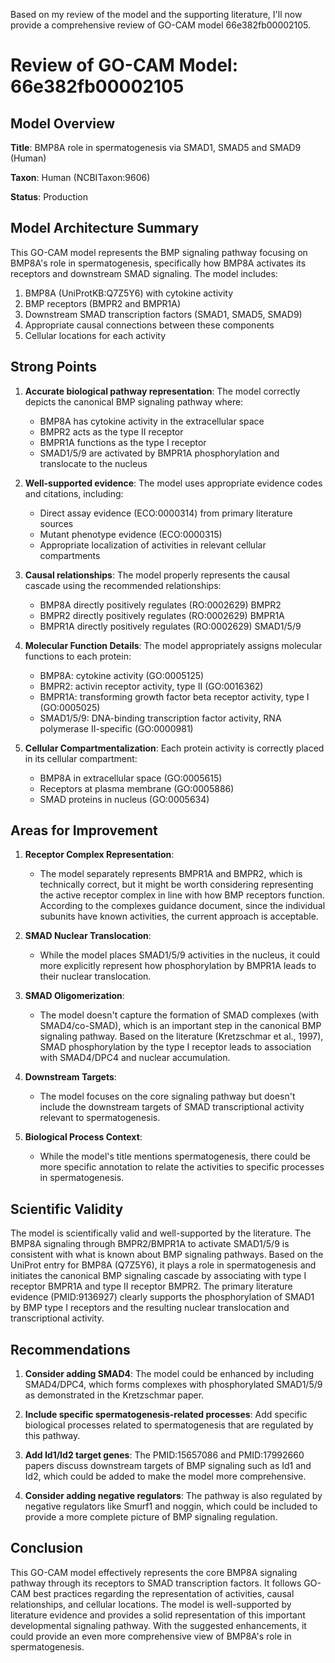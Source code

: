 Based on my review of the model and the supporting literature, I'll now provide a comprehensive review of GO-CAM model 66e382fb00002105.

# Review of GO-CAM Model: 66e382fb00002105

## Model Overview

**Title**: BMP8A role in spermatogenesis via SMAD1, SMAD5 and SMAD9 (Human)

**Taxon**: Human (NCBITaxon:9606)

**Status**: Production

## Model Architecture Summary

This GO-CAM model represents the BMP signaling pathway focusing on BMP8A's role in spermatogenesis, specifically how BMP8A activates its receptors and downstream SMAD signaling. The model includes:

1. BMP8A (UniProtKB:Q7Z5Y6) with cytokine activity
2. BMP receptors (BMPR2 and BMPR1A)
3. Downstream SMAD transcription factors (SMAD1, SMAD5, SMAD9)
4. Appropriate causal connections between these components
5. Cellular locations for each activity

## Strong Points

1. **Accurate biological pathway representation**: The model correctly depicts the canonical BMP signaling pathway where:
   - BMP8A has cytokine activity in the extracellular space
   - BMPR2 acts as the type II receptor
   - BMPR1A functions as the type I receptor
   - SMAD1/5/9 are activated by BMPR1A phosphorylation and translocate to the nucleus

2. **Well-supported evidence**: The model uses appropriate evidence codes and citations, including:
   - Direct assay evidence (ECO:0000314) from primary literature sources
   - Mutant phenotype evidence (ECO:0000315)
   - Appropriate localization of activities in relevant cellular compartments

3. **Causal relationships**: The model properly represents the causal cascade using the recommended relationships:
   - BMP8A directly positively regulates (RO:0002629) BMPR2
   - BMPR2 directly positively regulates (RO:0002629) BMPR1A
   - BMPR1A directly positively regulates (RO:0002629) SMAD1/5/9

4. **Molecular Function Details**: The model appropriately assigns molecular functions to each protein:
   - BMP8A: cytokine activity (GO:0005125)
   - BMPR2: activin receptor activity, type II (GO:0016362)
   - BMPR1A: transforming growth factor beta receptor activity, type I (GO:0005025)
   - SMAD1/5/9: DNA-binding transcription factor activity, RNA polymerase II-specific (GO:0000981)

5. **Cellular Compartmentalization**: Each protein activity is correctly placed in its cellular compartment:
   - BMP8A in extracellular space (GO:0005615)
   - Receptors at plasma membrane (GO:0005886)
   - SMAD proteins in nucleus (GO:0005634)

## Areas for Improvement

1. **Receptor Complex Representation**: 
   - The model separately represents BMPR1A and BMPR2, which is technically correct, but it might be worth considering representing the active receptor complex in line with how BMP receptors function. According to the complexes guidance document, since the individual subunits have known activities, the current approach is acceptable.

2. **SMAD Nuclear Translocation**: 
   - While the model places SMAD1/5/9 activities in the nucleus, it could more explicitly represent how phosphorylation by BMPR1A leads to their nuclear translocation.

3. **SMAD Oligomerization**: 
   - The model doesn't capture the formation of SMAD complexes (with SMAD4/co-SMAD), which is an important step in the canonical BMP signaling pathway. Based on the literature (Kretzschmar et al., 1997), SMAD phosphorylation by the type I receptor leads to association with SMAD4/DPC4 and nuclear accumulation.

4. **Downstream Targets**: 
   - The model focuses on the core signaling pathway but doesn't include the downstream targets of SMAD transcriptional activity relevant to spermatogenesis.

5. **Biological Process Context**: 
   - While the model's title mentions spermatogenesis, there could be more specific annotation to relate the activities to specific processes in spermatogenesis.

## Scientific Validity

The model is scientifically valid and well-supported by the literature. The BMP8A signaling through BMPR2/BMPR1A to activate SMAD1/5/9 is consistent with what is known about BMP signaling pathways. Based on the UniProt entry for BMP8A (Q7Z5Y6), it plays a role in spermatogenesis and initiates the canonical BMP signaling cascade by associating with type I receptor BMPR1A and type II receptor BMPR2. The primary literature evidence (PMID:9136927) clearly supports the phosphorylation of SMAD1 by BMP type I receptors and the resulting nuclear translocation and transcriptional activity.

## Recommendations

1. **Consider adding SMAD4**: The model could be enhanced by including SMAD4/DPC4, which forms complexes with phosphorylated SMAD1/5/9 as demonstrated in the Kretzschmar paper.

2. **Include specific spermatogenesis-related processes**: Add specific biological processes related to spermatogenesis that are regulated by this pathway.

3. **Add Id1/Id2 target genes**: The PMID:15657086 and PMID:17992660 papers discuss downstream targets of BMP signaling such as Id1 and Id2, which could be added to make the model more comprehensive.

4. **Consider adding negative regulators**: The pathway is also regulated by negative regulators like Smurf1 and noggin, which could be included to provide a more complete picture of BMP signaling regulation.

## Conclusion

This GO-CAM model effectively represents the core BMP8A signaling pathway through its receptors to SMAD transcription factors. It follows GO-CAM best practices regarding the representation of activities, causal relationships, and cellular locations. The model is well-supported by literature evidence and provides a solid representation of this important developmental signaling pathway. With the suggested enhancements, it could provide an even more comprehensive view of BMP8A's role in spermatogenesis.